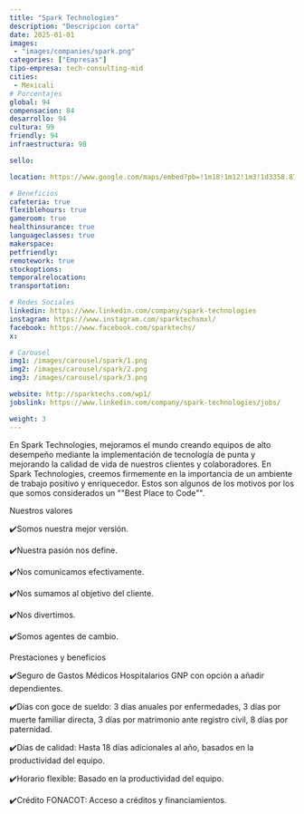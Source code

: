```yaml
---
title: "Spark Technologies"
description: "Descripcion corta"
date: 2025-01-01
images: 
 - "images/companies/spark.png"
categories: ["Empresas"]
tipo-empresa: tech-consulting-mid
cities: 
 - Mexicali
# Porcentajes  
global: 94
compensacion: 84
desarrollo: 94
cultura: 99
friendly: 94
infraestructura: 98 

sello: 

location: https://www.google.com/maps/embed?pb=!1m18!1m12!1m3!1d3358.8756163481266!2d-115.47655862454509!3d32.66275397371159!2m3!1f0!2f0!3f0!3m2!1i1024!2i768!4f13.1!3m3!1m2!1s0x80d77aa7d7df7499%3A0xcc9ec586930b1f23!2sSpark%20technologies!5e0!3m2!1ses-419!2smx!4v1738037754354!5m2!1ses-419!2smx

# Beneficios
cafeteria: true
flexiblehours: true
gameroom: true
healthinsurance: true
languageclasses: true
makerspace: 
petfriendly: 
remotework: true
stockoptions: 
temporalrelocation: 
transportation: 

# Redes Sociales
linkedin: https://www.linkedin.com/company/spark-technologies
instagram: https://www.instagram.com/sparktechsmxl/
facebook: https://www.facebook.com/sparktechs/
x: 

# Carousel
img1: /images/carousel/spark/1.png
img2: /images/carousel/spark/2.png
img3: /images/carousel/spark/3.png

website: http://sparktechs.com/wp1/
jobslink: https://www.linkedin.com/company/spark-technologies/jobs/

weight: 3
---
```


En Spark Technologies, mejoramos el mundo creando equipos de alto desempeño mediante la implementación de tecnología de punta y mejorando la calidad de vida de nuestros clientes y colaboradores.
En Spark Technologies, creemos firmemente en la importancia de un ambiente de trabajo positivo y enriquecedor. Estos son algunos de los motivos por los que somos considerados un ""Best Place to Code"".

Nuestros valores

✔️Somos nuestra mejor versión.

✔️Nuestra pasión nos define.

✔️Nos comunicamos efectivamente.

✔️Nos sumamos al objetivo del cliente.

✔️Nos divertimos.

✔️Somos agentes de cambio.

Prestaciones y beneficios

✔️Seguro de Gastos Médicos Hospitalarios GNP con opción a añadir dependientes.

✔️Días con goce de sueldo: 3 días anuales por enfermedades, 3 días por muerte familiar directa, 3 días por matrimonio ante registro civil, 8 días por paternidad.

✔️Días de calidad: Hasta 18 días adicionales al año, basados en la productividad del equipo.

✔️Horario flexible: Basado en la productividad del equipo.

✔️Crédito FONACOT: Acceso a créditos y financiamientos.